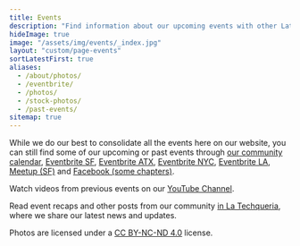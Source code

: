 ```yaml
---
title: Events
description: "Find information about our upcoming events with other Latinx in Tech and subscribe to our community calendar. 🎟"
hideImage: true
image: "/assets/img/events/_index.jpg"
layout: "custom/page-events"
sortLatestFirst: true
aliases:
  - /about/photos/
  - /eventbrite/
  - /photos/
  - /stock-photos/
  - /past-events/
sitemap: true
---
```


While we do our best to consolidate all the events here on our website, you can still find some of our upcoming or past events through [our community calendar](/community-calendar/), [Eventbrite SF](https://techqueria.eventbrite.com), [Eventbrite ATX](https://www.eventbrite.com/o/techqueria-atx-18541630187), [Eventbrite NYC](https://www.eventbrite.com/o/techqueria-nyc-17090286402), [Eventbrite LA](https://www.eventbrite.com/o/techqueria-los-angeles-13173778421), [Meetup (SF)](https://meetup.com/techqueria) and [Facebook (some chapters)](https://www.facebook.com/pg/techqueria/events/).

Watch videos from previous events on our [YouTube Channel](https://www.youtube.com/channel/UCUhXR0BOgyqrS1E_Sr4PVjQ).

Read event recaps and other posts from our community [in La Techqueria](/news/), where we share our latest news and updates.

Photos are licensed under a [CC BY-NC-ND 4.0](https://creativecommons.org/licenses/by-nc-nd/4.0/) license.